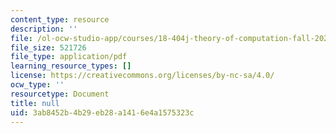 ```yaml
---
content_type: resource
description: ''
file: /ol-ocw-studio-app/courses/18-404j-theory-of-computation-fall-2020/3ab8452b4b29eb28a1416e4a1575323c_MIT18_404f20_lec8.pdf
file_size: 521726
file_type: application/pdf
learning_resource_types: []
license: https://creativecommons.org/licenses/by-nc-sa/4.0/
ocw_type: ''
resourcetype: Document
title: null
uid: 3ab8452b-4b29-eb28-a141-6e4a1575323c
---
```

